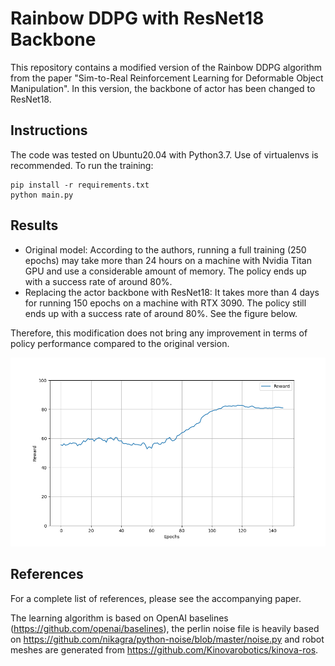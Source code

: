 # Rainbow DDPG with ResNet18 Backbone

This repository contains a modified version of the Rainbow DDPG algorithm from the paper "Sim-to-Real Reinforcement Learning for Deformable Object Manipulation". In this version, the backbone of actor has been changed to ResNet18. 

## Instructions

The code was tested on Ubuntu20.04 with Python3.7. Use of virtualenvs is recommended. To run the training:

```
pip install -r requirements.txt
python main.py
```
## Results

- Original model: According to the authors, running a full training (250 epochs) may take more than 24 hours on a machine with Nvidia Titan GPU and use a considerable amount of memory. The policy ends up with a success rate of around 80%.
- Replacing the actor backbone with ResNet18: It takes more than 4 days for running 150 epochs on a machine with RTX 3090. The policy still ends up with a success rate of around 80%. See the figure below.

Therefore, this modification does not bring any improvement in terms of policy performance compared to the original version. 

![Learning curve of the modified model](./with_resnet18.png)


## References

For a complete list of references, please see the accompanying paper.

The learning algorithm is based on OpenAI baselines (https://github.com/openai/baselines), the perlin noise file is heavily based on https://github.com/nikagra/python-noise/blob/master/noise.py and robot meshes are generated from https://github.com/Kinovarobotics/kinova-ros. 
